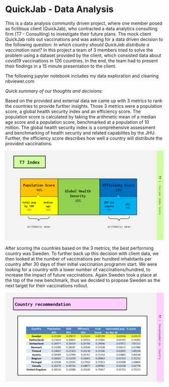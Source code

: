 # QuickJab - Data Analysis

This is a data analysis community driven project, where one member posed as fictitious client (QuickJab), who contracted a data analytics consulting firm (T7 - Consulting) to investigate their future plans. The mock client QuickJab rolls out vaccinations and was asking for a data driven decision to the following question: <i>In which country should QuickJab distribute a vaccination next?</i> In this project a team of 3 members tried to solve the problem using a dataset provided by the client, which consisted data about covid19 vaccinations in 126 countries. In the end, the team had to present their findings in a 15 minute presentation to the client. 


The following jupyter notebook includes my data exploration and cleaning
nbviewer.com


<i>Quick summary of our thoughts and decisions:</i>

Based on the provided and external data we came up with 3 metrics to rank the countries to provide further insights. Those 3 metrics were a population score, a global health security index and an efficiency score. The population score is calculated by taking the arithmetic mean of a median age score and a population score, benchmarked at a population of 10 million. The global health security index is a comprehensive assessment and benchmarking of health security and related capabilites by the JHU. Further, the efficiency score describes how well a country will distribute the provided vaccinations. 

<div style="text-align:center"><img src="https://github.com/CMWVD/testrep/blob/main/scoring.png" width="600"/></div>


After scoring the countries based on the 3 metrics, the best performing country was Sweden. 
To further back up this decision with client data, we then looked at the number of vaccinations per hundred inhabitants per country after 30 days of their initial vaccination programm start. We were looking for a country with a lower number of vaccinations/hundred, to increase the impact of future vaccinations. Again Sweden took a place at the top of the new benchmark, thus we decided to propose Sweden as the next target for their vaccinations rollout. 

<div style="text-align:center"><img src="https://github.com/CMWVD/testrep/blob/main/recommendation.png" width="600"/></div>
